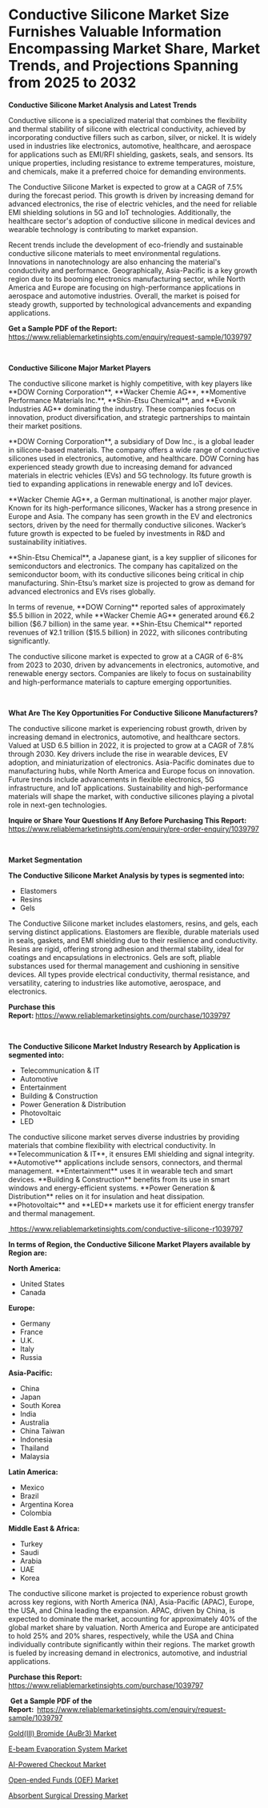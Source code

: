 <p><h1>Conductive Silicone Market Size Furnishes Valuable Information Encompassing Market Share, Market Trends, and Projections Spanning from 2025 to 2032</h1></p><p><strong>Conductive Silicone Market Analysis and Latest Trends</strong></p>
<p><p>Conductive silicone is a specialized material that combines the flexibility and thermal stability of silicone with electrical conductivity, achieved by incorporating conductive fillers such as carbon, silver, or nickel. It is widely used in industries like electronics, automotive, healthcare, and aerospace for applications such as EMI/RFI shielding, gaskets, seals, and sensors. Its unique properties, including resistance to extreme temperatures, moisture, and chemicals, make it a preferred choice for demanding environments.</p><p>The Conductive Silicone Market is expected to grow at a CAGR of 7.5% during the forecast period. This growth is driven by increasing demand for advanced electronics, the rise of electric vehicles, and the need for reliable EMI shielding solutions in 5G and IoT technologies. Additionally, the healthcare sector's adoption of conductive silicone in medical devices and wearable technology is contributing to market expansion.</p><p>Recent trends include the development of eco-friendly and sustainable conductive silicone materials to meet environmental regulations. Innovations in nanotechnology are also enhancing the material's conductivity and performance. Geographically, Asia-Pacific is a key growth region due to its booming electronics manufacturing sector, while North America and Europe are focusing on high-performance applications in aerospace and automotive industries. Overall, the market is poised for steady growth, supported by technological advancements and expanding applications.</p></p>
<p><strong>Get a Sample PDF of the Report:&nbsp;</strong> <a href="https://www.reliablemarketinsights.com/enquiry/request-sample/1039797?utm_campaign=2012&utm_medium=2&utm_source=Github&utm_content=ia&utm_term=25012025&utm_id=conductive-silicone">https://www.reliablemarketinsights.com/enquiry/request-sample/1039797</a></p>
<p>&nbsp;</p>
<p><strong>Conductive Silicone Major Market Players</strong></p>
<p><p>The conductive silicone market is highly competitive, with key players like **DOW Corning Corporation**, **Wacker Chemie AG**, **Momentive Performance Materials Inc.**, **Shin-Etsu Chemical**, and **Evonik Industries AG** dominating the industry. These companies focus on innovation, product diversification, and strategic partnerships to maintain their market positions.</p><p>**DOW Corning Corporation**, a subsidiary of Dow Inc., is a global leader in silicone-based materials. The company offers a wide range of conductive silicones used in electronics, automotive, and healthcare. DOW Corning has experienced steady growth due to increasing demand for advanced materials in electric vehicles (EVs) and 5G technology. Its future growth is tied to expanding applications in renewable energy and IoT devices.</p><p>**Wacker Chemie AG**, a German multinational, is another major player. Known for its high-performance silicones, Wacker has a strong presence in Europe and Asia. The company has seen growth in the EV and electronics sectors, driven by the need for thermally conductive silicones. Wacker’s future growth is expected to be fueled by investments in R&D and sustainability initiatives.</p><p>**Shin-Etsu Chemical**, a Japanese giant, is a key supplier of silicones for semiconductors and electronics. The company has capitalized on the semiconductor boom, with its conductive silicones being critical in chip manufacturing. Shin-Etsu’s market size is projected to grow as demand for advanced electronics and EVs rises globally.</p><p>In terms of revenue, **DOW Corning** reported sales of approximately $5.5 billion in 2022, while **Wacker Chemie AG** generated around €6.2 billion ($6.7 billion) in the same year. **Shin-Etsu Chemical** reported revenues of ¥2.1 trillion ($15.5 billion) in 2022, with silicones contributing significantly.</p><p>The conductive silicone market is expected to grow at a CAGR of 6-8% from 2023 to 2030, driven by advancements in electronics, automotive, and renewable energy sectors. Companies are likely to focus on sustainability and high-performance materials to capture emerging opportunities.</p></p>
<p>&nbsp;</p>
<p><strong>What Are The Key Opportunities For Conductive Silicone Manufacturers?</strong></p>
<p><p>The conductive silicone market is experiencing robust growth, driven by increasing demand in electronics, automotive, and healthcare sectors. Valued at USD 6.5 billion in 2022, it is projected to grow at a CAGR of 7.8% through 2030. Key drivers include the rise in wearable devices, EV adoption, and miniaturization of electronics. Asia-Pacific dominates due to manufacturing hubs, while North America and Europe focus on innovation. Future trends include advancements in flexible electronics, 5G infrastructure, and IoT applications. Sustainability and high-performance materials will shape the market, with conductive silicones playing a pivotal role in next-gen technologies.</p></p>
<p><strong>Inquire or Share Your Questions If Any Before Purchasing This Report:</strong> <a href="https://www.reliablemarketinsights.com/enquiry/pre-order-enquiry/1039797?utm_campaign=2012&utm_medium=2&utm_source=Github&utm_content=ia&utm_term=25012025&utm_id=conductive-silicone">https://www.reliablemarketinsights.com/enquiry/pre-order-enquiry/1039797</a></p>
<p>&nbsp;</p>
<p><strong>Market Segmentation</strong></p>
<p><strong>The Conductive Silicone Market Analysis by types is segmented into:</strong></p>
<p><ul><li>Elastomers</li><li>Resins</li><li>Gels</li></ul></p>
<p><p>The Conductive Silicone market includes elastomers, resins, and gels, each serving distinct applications. Elastomers are flexible, durable materials used in seals, gaskets, and EMI shielding due to their resilience and conductivity. Resins are rigid, offering strong adhesion and thermal stability, ideal for coatings and encapsulations in electronics. Gels are soft, pliable substances used for thermal management and cushioning in sensitive devices. All types provide electrical conductivity, thermal resistance, and versatility, catering to industries like automotive, aerospace, and electronics.</p></p>
<p><strong>Purchase this Report:&nbsp;</strong><a href="https://www.reliablemarketinsights.com/purchase/1039797?utm_campaign=2012&utm_medium=2&utm_source=Github&utm_content=ia&utm_term=25012025&utm_id=conductive-silicone">https://www.reliablemarketinsights.com/purchase/1039797</a></p>
<p>&nbsp;</p>
<p><strong>The Conductive Silicone Market Industry Research by Application is segmented into:</strong></p>
<p><ul><li>Telecommunication & IT</li><li>Automotive</li><li>Entertainment</li><li>Building & Construction</li><li>Power Generation & Distribution</li><li>Photovoltaic</li><li>LED</li></ul></p>
<p><p>The conductive silicone market serves diverse industries by providing materials that combine flexibility with electrical conductivity. In **Telecommunication & IT**, it ensures EMI shielding and signal integrity. **Automotive** applications include sensors, connectors, and thermal management. **Entertainment** uses it in wearable tech and smart devices. **Building & Construction** benefits from its use in smart windows and energy-efficient systems. **Power Generation & Distribution** relies on it for insulation and heat dissipation. **Photovoltaic** and **LED** markets use it for efficient energy transfer and thermal management.</p></p>
<p><a href="https://www.reliablemarketinsights.com/conductive-silicone-r1039797?utm_campaign=2012&utm_medium=2&utm_source=Github&utm_content=ia&utm_term=25012025&utm_id=conductive-silicone">&nbsp;https://www.reliablemarketinsights.com/conductive-silicone-r1039797</a></p>
<p><strong>In terms of Region, the Conductive Silicone Market Players available by Region are:</strong></p>
<p>
    <p> <strong> North America: </strong>
        <ul>
            <li>United States</li>
            <li>Canada</li>
        </ul>
        </p> 
    <p> <strong> Europe: </strong>
        <ul>
            <li>Germany</li>
            <li>France</li>
            <li>U.K.</li>
            <li>Italy</li>
            <li>Russia</li>
        </ul>
        </p> 
    <p> <strong> Asia-Pacific: </strong>
        <ul>
            <li>China</li>
            <li>Japan</li>
            <li>South Korea</li>
            <li>India</li>
            <li>Australia</li>
            <li>China Taiwan</li>
            <li>Indonesia</li>
            <li>Thailand</li>
            <li>Malaysia</li>
        </ul>
        </p> 
    <p> <strong> Latin America: </strong>
        <ul>
            <li>Mexico</li>
            <li>Brazil</li>
            <li>Argentina Korea</li>
            <li>Colombia</li>
        </ul>
        </p> 
    <p> <strong> Middle East & Africa: </strong>
        <ul>
            <li>Turkey</li>
            <li>Saudi</li>
            <li>Arabia</li>
            <li>UAE</li>
            <li>Korea</li>
        </ul>
    </p>
    </p>
<p><p>The conductive silicone market is projected to experience robust growth across key regions, with North America (NA), Asia-Pacific (APAC), Europe, the USA, and China leading the expansion. APAC, driven by China, is expected to dominate the market, accounting for approximately 40% of the global market share by valuation. North America and Europe are anticipated to hold 25% and 20% shares, respectively, while the USA and China individually contribute significantly within their regions. The market growth is fueled by increasing demand in electronics, automotive, and industrial applications.</p></p>
<p><strong>Purchase this Report: </strong><a href="https://www.reliablemarketinsights.com/purchase/1039797?utm_campaign=2012&utm_medium=2&utm_source=Github&utm_content=ia&utm_term=25012025&utm_id=conductive-silicone">https://www.reliablemarketinsights.com/purchase/1039797</a></p>
<p>&nbsp;<strong>Get a Sample PDF of the Report:&nbsp;&nbsp;</strong><a href="https://www.reliablemarketinsights.com/enquiry/request-sample/1039797?utm_campaign=2012&utm_medium=2&utm_source=Github&utm_content=ia&utm_term=25012025&utm_id=conductive-silicone">https://www.reliablemarketinsights.com/enquiry/request-sample/1039797</a></p>
<p><strong></strong></p>
<p><p><a href="https://www.linkedin.com/pulse/examining-market-forces-influencing-goldiii-bromide-aubr3-5h7ee?utm_campaign=2012&utm_medium=2&utm_source=Github&utm_content=ia&utm_term=25012025&utm_id=conductive-silicone">Gold(III) Bromide (AuBr3) Market</a></p><p><a href="https://www.linkedin.com/pulse/recent-analysis-e-beam-evaporation-system-market-highlights-894ae?utm_campaign=2012&utm_medium=2&utm_source=Github&utm_content=ia&utm_term=25012025&utm_id=conductive-silicone">E-beam Evaporation System Market</a></p><p><a href="https://www.linkedin.com/pulse/ai-powered-checkout-market-outlook-from-2025-2032-marketsize-mg7uc?utm_campaign=2012&utm_medium=2&utm_source=Github&utm_content=ia&utm_term=25012025&utm_id=conductive-silicone">AI-Powered Checkout Market</a></p><p><a href="https://www.linkedin.com/pulse/open-ended-funds-oef-market-global-regional-analysis-7f72e?utm_campaign=2012&utm_medium=2&utm_source=Github&utm_content=ia&utm_term=25012025&utm_id=conductive-silicone">Open-ended Funds (OEF) Market</a></p><p><a href="https://www.linkedin.com/pulse/absorbent-surgical-dressing-market-size-growth-expected-evgbe?utm_campaign=2012&utm_medium=2&utm_source=Github&utm_content=ia&utm_term=25012025&utm_id=conductive-silicone">Absorbent Surgical Dressing Market</a></p></p>